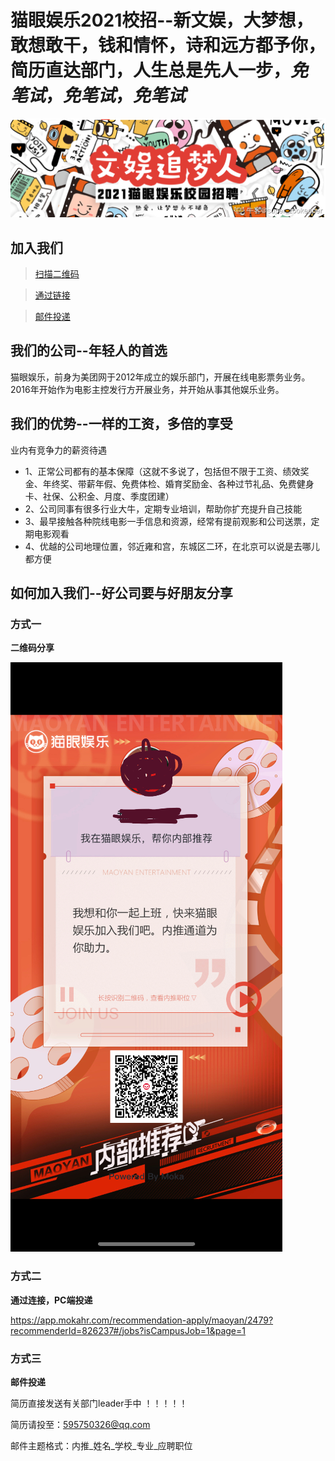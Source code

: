 # 猫眼娱乐2021校招--新文娱，大梦想，敢想敢干，钱和情怀，诗和远方都予你，简历直达部门，人生总是先人一步，***免笔试***，***免笔试***，***免笔试***

![image](https://github.com/dugu61888/Job_position/raw/master/288726.png "猫眼校招")

## 加入我们
> <a href="#1">扫描二维码</a> 

> <a href="#2">通过链接</a> 

> <a href="#3">邮件投递</a> 

## 我们的公司--年轻人的首选

猫眼娱乐，前身为美团网于2012年成立的娱乐部门，开展在线电影票务业务。2016年开始作为电影主控发行方开展业务，并开始从事其他娱乐业务。


## 我们的优势--一样的工资，多倍的享受

业内有竞争力的薪资待遇
* 1、正常公司都有的基本保障（这就不多说了，包括但不限于工资、绩效奖金、年终奖、带薪年假、免费体检、婚育奖励金、各种过节礼品、免费健身卡、社保、公积金、月度、季度团建）
* 2、公司同事有很多行业大牛，定期专业培训，帮助你扩充提升自己技能
* 3、最早接触各种院线电影一手信息和资源，经常有提前观影和公司送票，定期电影观看
* 4、优越的公司地理位置，邻近雍和宫，东城区二环，在北京可以说是去哪儿都方便

## 如何加入我们--好公司要与好朋友分享

### <a id="1">方式一</a>

**二维码分享**

![图片方式三永远可用](https://github.com/dugu61888/Job_position/raw/master/en_D1C4DE8A-FD65-4CF1-9782-8FB463AB1666_gaitubao_435x943.png "猫眼校招")

### <a id="2">方式二</a>

**通过连接，PC端投递**

https://app.mokahr.com/recommendation-apply/maoyan/2479?recommenderId=826237#/jobs?isCampusJob=1&page=1

### <a id="3">方式三</a>

**邮件投递**

简历直接发送有关部门leader手中 ！！！！！

简历请投至：595750326@qq.com

邮件主题格式：内推_姓名_学校_专业_应聘职位


